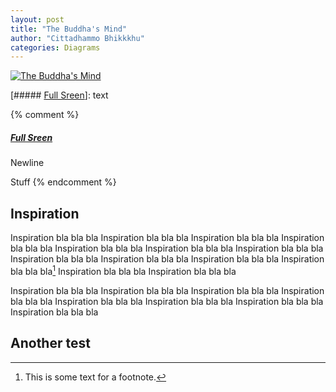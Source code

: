 ```yaml
---
layout: post
title: "The Buddha's Mind"
author: "Cittadhammo Bhikkkhu"
categories: Diagrams
---
```


[![The Buddha's Mind](/assets/images/T4.png)](https://fractalcitta.github.io/fullScreenTest.html)


[##### [Full Sreen](https://fractalcitta.github.io/fullScreenTest.html)]: text

{% comment %}
##### [Full Sreen](https://fractalcitta.github.io/fullScreenTest.html)

Newline

Stuff
{% endcomment %}


## Inspiration

Inspiration bla bla bla 
Inspiration bla bla bla 
Inspiration bla bla bla 
Inspiration bla bla bla 
Inspiration bla bla bla 
Inspiration bla bla bla 
Inspiration bla bla bla 
Inspiration bla bla bla 
Inspiration bla bla bla 
Inspiration bla bla bla 
Inspiration bla bla bla[^1]
Inspiration bla bla bla 
Inspiration bla bla bla 


Inspiration bla bla bla 
Inspiration bla bla bla 
Inspiration bla bla bla 
Inspiration bla bla bla 
Inspiration bla bla bla 
Inspiration bla bla bla 
Inspiration bla bla bla 
Inspiration bla bla bla 

## Another test



[^1]: This is some text for a footnote.
